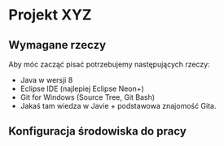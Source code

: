Projekt XYZ
===========================

Wymagane rzeczy
-------------------------

Aby móc zacząć pisać potrzebujemy następujących rzeczy:

* Java w wersji 8
* Eclipse IDE (najlepiej Eclipse Neon+)
* Git for Windows (Source Tree, Git Bash)
* Jakaś tam wiedza w Javie + podstawowa znajomość Gita.

Konfiguracja środowiska do pracy
-------------------------